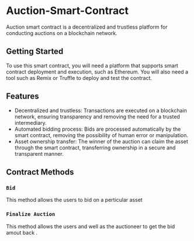 # Auction-Smart-Contract

Auction smart contract is a decentralized and trustless platform for conducting auctions on a blockchain network.

## Getting Started

To use this smart contract, you will need a platform that supports smart contract deployment and execution, such as Ethereum. You will also need a tool such as Remix or Truffle to deploy and test the contract.

## Features
- Decentralized and trustless: Transactions are executed on a blockchain network, ensuring transparency and removing the need for a trusted intermediary.
- Automated bidding process: Bids are processed automatically by the smart contract, removing the possibility of human error or manipulation.
- Asset ownership transfer: The winner of the auction can claim the asset through the smart contract, transferring ownership in a secure and transparent manner.


## Contract Methods
### `Bid`
This method allows the users to bid on a perticular asset
### `Finalize Auction`
This method allows the users and well as the auctioneer to get the bid amout back .
